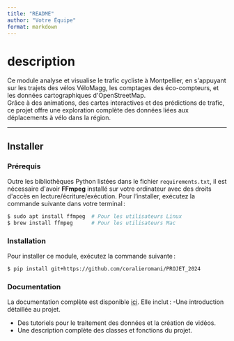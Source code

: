 ```yaml
---
title: "README"
author: "Votre Équipe"
format: markdown
---
```


# **description**

Ce module analyse et visualise le trafic cycliste à Montpellier, en s'appuyant sur les trajets des vélos VéloMagg, les comptages des éco-compteurs, et les données cartographiques d'OpenStreetMap.  
Grâce à des animations, des cartes interactives et des prédictions de trafic, ce projet offre une exploration complète des données liées aux déplacements à vélo dans la région.

---

## **Installer**

### **Prérequis**
Outre les bibliothèques Python listées dans le fichier `requirements.txt`, il est nécessaire d'avoir **FFmpeg** installé sur votre ordinateur avec des droits d'accès en lecture/écriture/exécution. Pour l’installer, exécutez la commande suivante dans votre terminal :

```bash
$ sudo apt install ffmpeg  # Pour les utilisateurs Linux
$ brew install ffmpeg      # Pour les utilisateurs Mac

```
### **Installation**
Pour installer ce module, exécutez la commande suivante :
```bash
$ pip install git+https://github.com/coralieromani/PROJET_2024
```
### **Documentation**
La documentation complète est disponible [ici](https://votre-utilisateur.github.io/votre-repository/). Elle inclut :
-Une introduction détaillée au projet.
- Des tutoriels pour le traitement des données et la création de vidéos.
- Une description complète des classes et fonctions du projet.
